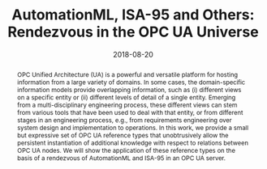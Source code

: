 ---
abstract: OPC Unified Architecture (UA) is a powerful and versatile platform for hosting
  information from a large variety of domains. In some cases, the domain-specific
  information models provide overlapping information, such as (i) different views
  on a specific entity or (ii) different levels of detail of a single entity. Emerging
  from a multi-disciplinary engineering process, these different views can stem from
  various tools that have been used to deal with that entity, or from different stages
  in an engineering process, e.g., from requirements engineering over system design
  and implementation to operations. In this work, we provide a small but expressive
  set of OPC UA reference types that unobtrusively allow the persistent instantiation
  of additional knowledge with respect to relations between OPC UA nodes. We will
  show the application of these reference types on the basis of a rendezvous of AutomationML
  and ISA-95 in an OPC UA server.
authors:
- Bernhard Wally
- Christian Huemer
- Alexandra Mazak
- Manuel Wimmer
date: '2018-08-20'
featured: false
links:
- name: Publik
  url: https://publik.tuwien.ac.at/showentry.php?ID=269748&lang=2
publication: 'Talk: 14th International Conference on Automation Science and Engineering
  (CASE 2018), München; 08-20-2018 - 08-24-2018; in: "Proceedings of the 14th International
  Conference on Automation Science and Engineering", (2018), ISBN: 978-1-5386-2514-9;
  1381 - 1387'
publication_types:
- '1'
publishDate: '2018-08-20'
title: 'AutomationML, ISA-95 and Others: Rendezvous in the OPC UA Universe'
url_pdf: ''
---
